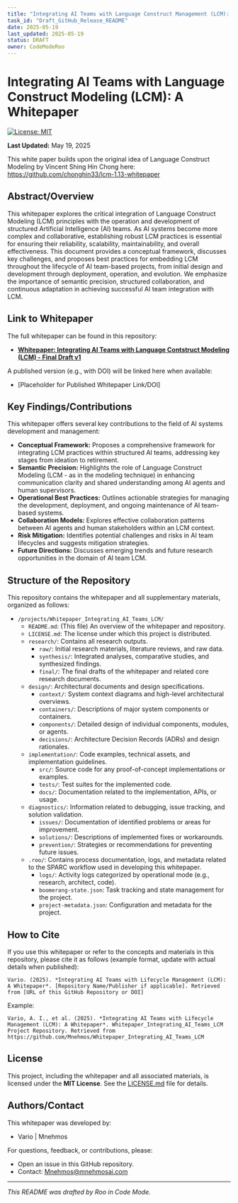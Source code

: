 ```yaml
---
title: "Integrating AI Teams with Language Construct Management (LCM): A Whitepaper"
task_id: "Draft_GitHub_Release_README"
date: 2025-05-19
last_updated: 2025-05-19
status: DRAFT
owner: CodeModeRoo
---
```


# Integrating AI Teams with Language Construct Modeling (LCM): A Whitepaper

[![License: MIT](https://img.shields.io/badge/License-MIT-yellow.svg)](https://opensource.org/licenses/MIT)
<!-- Add other badges as applicable, e.g., version, build status -->

**Last Updated:** May 19, 2025

This white paper builds upon the original idea of Language Construct Modeling by Vincent Shing Hin Chong here: https://github.com/chonghin33/lcm-1.13-whitepaper
## Abstract/Overview

This whitepaper explores the critical integration of Language Construct Modeling (LCM) principles with the operation and development of structured Artificial Intelligence (AI) teams. As AI systems become more complex and collaborative, establishing robust LCM practices is essential for ensuring their reliability, scalability, maintainability, and overall effectiveness. This document provides a conceptual framework, discusses key challenges, and proposes best practices for embedding LCM throughout the lifecycle of AI team-based projects, from initial design and development through deployment, operation, and evolution. We emphasize the importance of semantic precision, structured collaboration, and continuous adaptation in achieving successful AI team integration with LCM.

## Link to Whitepaper

The full whitepaper can be found in this repository:
*   **[Whitepaper: Integrating AI Teams with Language Contstruct Modeling (LCM) - Final Draft v1](./research/final/whitepaper_final_draft_v1.md)**

A published version (e.g., with DOI) will be linked here when available:
*   [Placeholder for Published Whitepaper Link/DOI]

## Key Findings/Contributions

This whitepaper offers several key contributions to the field of AI systems development and management:

*   **Conceptual Framework:** Proposes a comprehensive framework for integrating LCM practices within structured AI teams, addressing key stages from ideation to retirement.
*   **Semantic Precision:** Highlights the role of Language Construct Modeling (LCM - as in the modeling technique) in enhancing communication clarity and shared understanding among AI agents and human supervisors.
*   **Operational Best Practices:** Outlines actionable strategies for managing the development, deployment, and ongoing maintenance of AI team-based systems.
*   **Collaboration Models:** Explores effective collaboration patterns between AI agents and human stakeholders within an LCM context.
*   **Risk Mitigation:** Identifies potential challenges and risks in AI team lifecycles and suggests mitigation strategies.
*   **Future Directions:** Discusses emerging trends and future research opportunities in the domain of AI team LCM.

## Structure of the Repository

This repository contains the whitepaper and all supplementary materials, organized as follows:

*   `/projects/Whitepaper_Integrating_AI_Teams_LCM/`
    *   `README.md`: (This file) An overview of the whitepaper and repository.
    *   `LICENSE.md`: The license under which this project is distributed.
    *   `research/`: Contains all research outputs.
        *   `raw/`: Initial research materials, literature reviews, and raw data.
        *   `synthesis/`: Integrated analyses, comparative studies, and synthesized findings.
        *   `final/`: The final drafts of the whitepaper and related core research documents.
    *   `design/`: Architectural documents and design specifications.
        *   `context/`: System context diagrams and high-level architectural overviews.
        *   `containers/`: Descriptions of major system components or containers.
        *   `components/`: Detailed design of individual components, modules, or agents.
        *   `decisions/`: Architecture Decision Records (ADRs) and design rationales.
    *   `implementation/`: Code examples, technical assets, and implementation guidelines.
        *   `src/`: Source code for any proof-of-concept implementations or examples.
        *   `tests/`: Test suites for the implemented code.
        *   `docs/`: Documentation related to the implementation, APIs, or usage.
    *   `diagnostics/`: Information related to debugging, issue tracking, and solution validation.
        *   `issues/`: Documentation of identified problems or areas for improvement.
        *   `solutions/`: Descriptions of implemented fixes or workarounds.
        *   `prevention/`: Strategies or recommendations for preventing future issues.
    *   `.roo/`: Contains process documentation, logs, and metadata related to the SPARC workflow used in developing this whitepaper.
        *   `logs/`: Activity logs categorized by operational mode (e.g., research, architect, code).
        *   `boomerang-state.json`: Task tracking and state management for the project.
        *   `project-metadata.json`: Configuration and metadata for the project.

## How to Cite

If you use this whitepaper or refer to the concepts and materials in this repository, please cite it as follows (example format, update with actual details when published):

```
Vario. (2025). *Integrating AI Teams with Lifecycle Management (LCM): A Whitepaper*. [Repository Name/Publisher if applicable]. Retrieved from [URL of this GitHub Repository or DOI]
```

Example:
```
Vario, A. I., et al. (2025). *Integrating AI Teams with Lifecycle Management (LCM): A Whitepaper*. Whitepaper_Integrating_AI_Teams_LCM Project Repository. Retrieved from https://github.com/Mnehmos/Whitepaper_Integrating_AI_Teams_LCM
```

## License

This project, including the whitepaper and all associated materials, is licensed under the **MIT License**. See the [LICENSE.md](./LICENSE.md) file for details.

## Authors/Contact

This whitepaper was developed by:

*   Vario | Mnehmos

For questions, feedback, or contributions, please:
*   Open an issue in this GitHub repository.
*   Contact: Mnehmos@mnehmosai.com

---

*This README was drafted by Roo in Code Mode.*
